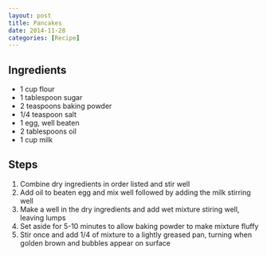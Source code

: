 ```yaml
---
layout: post
title: Pancakes
date: 2014-11-28
categories: [Recipe]
---
```


## Ingredients

* 1 cup flour
* 1 tablespoon sugar
* 2 teaspoons baking powder
* 1/4 teaspoon salt
* 1 egg, well beaten
* 2 tablespoons oil
* 1 cup milk

## Steps

1. Combine dry ingredients in order listed and stir well
1. Add oil to beaten egg and mix well followed by adding the milk stirring well
1. Make a well in the dry ingredients and add wet mixture stiring well, leaving lumps
1. Set aside for 5-10 minutes to allow baking powder to make mixture fluffy
1. Stir once and add 1/4 of mixture to a lightly greased pan, turning when golden brown and bubbles appear on surface
